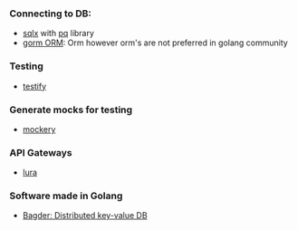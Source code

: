 ### Connecting to DB:
- [sqlx](https://github.com/jmoiron/sqlx) with [pq](pqhttps://github.com/lib/pq) library
- [gorm ORM](https://github.com/go-gorm/gorm): Orm however orm's are not preferred in golang community

### Testing
- [testify](https://github.com/stretchr/testify)

### Generate mocks for testing
- [mockery](https://github.com/vektra/mockery)

### API Gateways
- [lura](https://github.com/luraproject/lura)

### Software made in Golang
* [Bagder: Distributed key-value DB](https://github.com/dgraph-io/badger)
